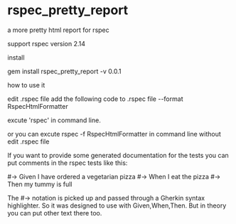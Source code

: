 rspec_pretty_report
===================

a more pretty html report for rspec

support rspec version 2.14

install

gem install rspec_pretty_report -v 0.0.1

how to use it

edit .rspec file
add the following code to .rspec file
--format RspecHtmlFormatter 

excute 'rspec' in command line.

or you can excute rspec -f RspecHtmlFormatter  in command line without edit .rspec file


If you want to provide some generated documentation for the tests you can put comments in the rspec tests like this:

  #-> Given I have ordered a vegetarian pizza
  #-> When I eat the pizza
  #-> Then my tummy is full

The #-> notation is picked up and passed through a Gherkin syntax highlighter. So it was designed to use with Given,When,Then. But in theory you can put other text there too.

